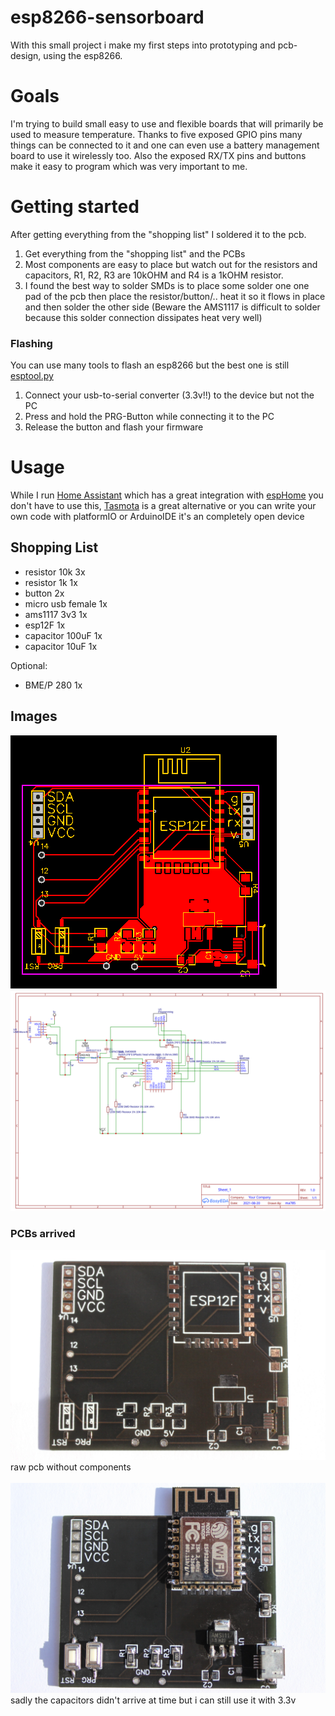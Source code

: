# esp8266-sensorboard
With this small project i make my first steps into prototyping and pcb-design, using the esp8266.

# Goals
I'm trying to build small easy to use and flexible boards that will primarily be used to measure temperature. Thanks to five exposed GPIO pins many things can be connected to it and one can even use a battery management board to use it wirelessly too. Also the exposed RX/TX pins and buttons make it easy to program which was very important to me. 

# Getting started
After getting everything from the "shopping list" I soldered it to the pcb. 
1. Get everything from the "shopping list" and the PCBs
2. Most components are easy to place but watch out for the resistors and capacitors, R1, R2, R3 are 10kOHM and R4 is a 1kOHM resistor. 
3. I found the best way to solder SMDs is to place some solder one one pad of the pcb then place the resistor/button/.. heat it so it flows in place and then solder the other side (Beware the AMS1117 is difficult to solder because this solder connection dissipates heat very well)
### Flashing
You can use many tools to flash an esp8266 but the best one is still [esptool.py](https://github.com/espressif/esptool)
1. Connect your usb-to-serial converter (3.3v!!) to the device but not the PC
2. Press and hold the PRG-Button while connecting it to the PC
3. Release the button and flash your firmware

# Usage
While I run [Home Assistant](https://www.home-assistant.io/) which has a great integration with [espHome](https://esphome.io/) you don't have to use this, [Tasmota](https://tasmota.github.io/docs/) is a great alternative or you can write your own code with platformIO or ArduinoIDE it's an completely open device

## Shopping List
- resistor 10k 3x
- resistor 1k 1x
- button 2x
- micro usb female 1x
- ams1117 3v3 1x
- esp12F 1x
- capacitor 100uF 1x
- capacitor 10uF 1x

Optional:
- BME/P 280 1x

## Images
![pcb](https://raw.githubusercontent.com/Manu00/esp8266-sensorboard/main/images/pcb_v0.1.svg?sanitize=true)
![schematic](https://raw.githubusercontent.com/Manu00/esp8266-sensorboard/main/images/schematic.svg?sanitize=true)

### PCBs arrived
![schematic](https://raw.githubusercontent.com/Manu00/esp8266-sensorboard/main/images/board-without.jpg?sanitize=true)
raw pcb without components
<br/>
<br/>
![schematic](https://raw.githubusercontent.com/Manu00/esp8266-sensorboard/main/images/board-with.jpg?sanitize=true)
sadly the capacitors didn't arrive at time but i can still use it with 3.3v
